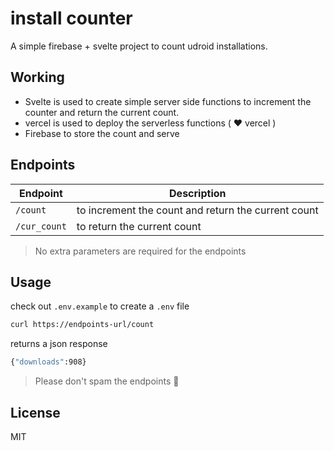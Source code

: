 # install counter

A simple firebase + svelte project to count udroid installations.

## Working

- Svelte is used to create simple server side functions to increment the counter and return the current count.
- vercel is used to deploy the serverless functions ( :heart: vercel )
- Firebase to store the count and serve

## Endpoints

|Endpoint| Description |
|--|--|
| `/count` | to increment the count and return the current count |
| `/cur_count` | to return the current count |

> No extra parameters are required for the endpoints

## Usage

check out `.env.example` to create a `.env` file


```bash
curl https://endpoints-url/count
```

returns a json response

```cmd
{"downloads":908}
```

> Please don't spam the endpoints :pray:

## License

MIT
